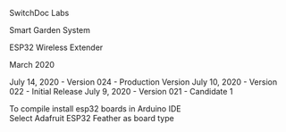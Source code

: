
SwitchDoc Labs

Smart Garden System

ESP32 Wireless Extender

March 2020

July 14, 2020 - Version 024 - Production Version 
July 10, 2020 - Version 022 - Initial Release 
July 9, 2020 - Version 021 - Candidate 1 

To compile install esp32 boards in Arduino IDE<BR>
Select Adafruit ESP32 Feather as board type<BR>


